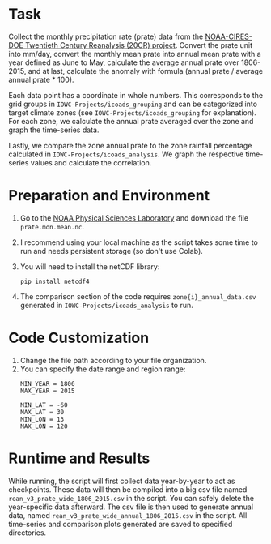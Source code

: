 # Task
Collect the monthly precipitation rate (prate) data from the [NOAA-CIRES-DOE Twentieth Century Reanalysis (20CR) project](https://psl.noaa.gov/data/20thC_Rean/). Convert the prate unit into mm/day, convert the monthly mean prate into annual mean prate with a year defined as June to May, calculate the average annual prate over 1806-2015, and at last, calculate the anomaly with formula (annual prate / average annual prate * 100). 

Each data point has a coordinate in whole numbers. This corresponds to the grid groups in `IOWC-Projects/icoads_grouping` and can be categorized into target climate zones (see `IOWC-Projects/icoads_grouping` for explanation). For each zone, we calculate the annual prate averaged over the zone and graph the time-series data.

Lastly, we compare the zone annual prate to the zone rainfall percentage calculated in `IOWC-Projects/icoads_analysis`. We graph the respective time-series values and calculate the correlation.

# Preparation and Environment

1. Go to the [NOAA Physical Sciences Laboratory](https://downloads.psl.noaa.gov/Datasets/20thC_ReanV3/Monthlies/sfcSI-MO/) and download the file `prate.mon.mean.nc`.

2. I recommend using your local machine as the script takes some time to run and needs persistent storage (so don't use Colab).
   
3. You will need to install the netCDF library:
    ```
    pip install netcdf4
    ```
4. The comparison section of the code requires `zone{i}_annual_data.csv` generated in `IOWC-Projects/icoads_analysis` to run.

# Code Customization
1. Change the file path according to your file organization.
2. You can specify the date range and region range:
    ```
    MIN_YEAR = 1806
    MAX_YEAR = 2015
    
    MIN_LAT = -60
    MAX_LAT = 30
    MIN_LON = 13
    MAX_LON = 120
    ```
# Runtime and Results
While running, the script will first collect data year-by-year to act as checkpoints. These data will then be compiled into a big csv file named `rean_v3_prate_wide_1806_2015.csv` in the script. You can safely delete the year-specific data afterward. The csv file is then used to generate annual data, named `rean_v3_prate_wide_annual_1806_2015.csv` in the script. All time-series and comparison plots generated are saved to specified directories.
